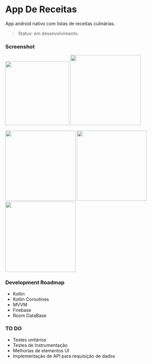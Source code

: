<h1>App De Receitas</h1>
App android nativo com listas de receitas culinárias.

> Status: em desenvolvimento.

<h3><b>Screenshot</b></h3>


<img src="https://user-images.githubusercontent.com/114589617/201482241-958147cb-8eb1-48b2-b989-b666bd858ac3.jpg" width="200px"> <img src="https://user-images.githubusercontent.com/114589617/201482245-9f399923-e4be-4cb4-a672-c4852af00487.jpg" width="220px">

<img src="https://user-images.githubusercontent.com/114589617/201482250-f5b678b1-4431-484a-8ea8-8417cff75caa.jpg" width="220px"> <img src="https://user-images.githubusercontent.com/114589617/201482257-1cf12d90-151f-4c8f-86e9-d1c7db87fc6c.jpg" width="220px">
<img src="https://user-images.githubusercontent.com/114589617/201482264-1d031751-3e06-4398-a43d-2c67e1be8158.jpg" width="220px">


<h3><b>Development Roadmap</b></h3>

* Kotlin
* Kotlin Coroutines
* MVVM
* Firebase
* Room DataBase

<h3><b>TO DO</b></h3>

* Testes unitários
* Testes de Instrumentação
* Melhorias de elementos UI
* Implementação de API para requisição de dados
